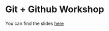 # Git + Github Workshop

You can find the slides [here](https://docs.google.com/presentation/d/1eqAUs4Yl08sHWsBGQi-OIfOcHodLVluBIYRKP9fd-r0/edit?usp=sharing)
